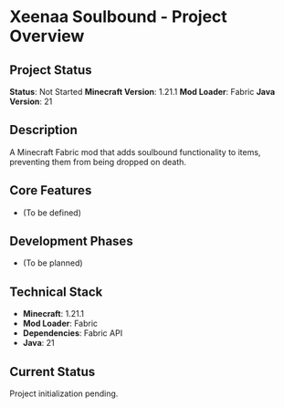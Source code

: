 # Xeenaa Soulbound - Project Overview

## Project Status
**Status**: Not Started
**Minecraft Version**: 1.21.1
**Mod Loader**: Fabric
**Java Version**: 21

## Description
A Minecraft Fabric mod that adds soulbound functionality to items, preventing them from being dropped on death.

## Core Features
- (To be defined)

## Development Phases
- (To be planned)

## Technical Stack
- **Minecraft**: 1.21.1
- **Mod Loader**: Fabric
- **Dependencies**: Fabric API
- **Java**: 21

## Current Status
Project initialization pending.
